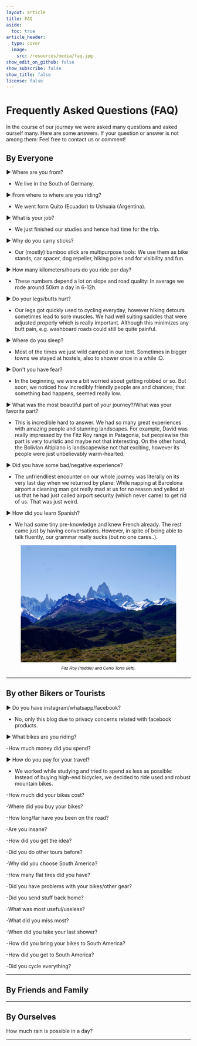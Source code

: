 ```yaml
---
layout: article
title: FAQ
aside:
  toc: true
article_header:
  type: cover
  image:
    src: /resources/media/faq.jpg
show_edit_on_github: false
show_subscribe: false
show_title: false
license: false
---
```


<style>
figcaption {
    font: italic smaller sans-serif;
    text-align: center;
    background: #ffffff;
    color: #000000;
    padding: 6px 0;
} 
</style>

# Frequently Asked Questions (FAQ)

In the course of our journey we were asked many questions and asked ourself many. Here are some answers. If your question or answer is not among them: Feel free to contact us or comment!

<!---
## Table of Contents

1. By Locals
    We
    Bikes
    Money
2. By Other Bikers/Tourists
    Contact
    Motivation
3. By family and friends
    Security
    Money
4. By Us
    Why
5. Radom
-->

## By Everyone

&#9654; Where are you from?
- We live in the South of Germany.

&#9654; From where to where are you riding?
- We went form Quito (Ecuador) to Ushuaia (Argentina).

&#9654; What is your job?
- We just finished our studies and hence had time for the trip.

&#9654; Why do you carry sticks?
- Our (mostly) bamboo stick are multipurpose tools: We use them as bike stands, car spacer, dog repeller, hiking poles and for visibility and fun.

&#9654; How many kilometers/hours do you ride per day?
- These numbers depend a lot on slope and road quality: In average we rode around 50km a day in 6-12h.

&#9654; Do your legs/butts hurt?
- Our legs got quickly used to cycling everyday, however hiking detours sometimes lead to sore muscles. We had well suiting saddles that were adjusted properly which is really important. Although this minimizes any butt pain, e.g. washboard roads could still be quite painful.

&#9654; Where do you sleep?
- Most of the times we just wild camped in our tent. Sometimes in bigger towns we stayed at hostels, also to shower once in a while :D.

&#9654; Don't you have fear?
- In the beginning, we were a bit worried about getting robbed or so. But soon, we noticed how incredibly friendly people are and chances, that something bad happens, seemed really low.

&#9654; What was the most beautiful part of your journey?/What was your favorite part?
- This is incredible hard to answer. We had so many great experiences with amazing people and stunning landscapes. For example, David was really impressed by the Fitz Roy range in Patagonia, but peoplewise this part is very touristic and maybe not that interesting. On the other hand, the Bolivian Altiplano is landscapewise not that exciting, however its people were just unbelievably warm-hearted.

&#9654; Did you have some bad/negative experience?
- The unfriendliest encounter on our whole journey was literally on its very last day when we returned by plane: While napping at Barcelona airport a cleaning man got really mad at us for no reason and yelled at us that he had just called airport security (which never came) to get rid of us. That was just weird.

&#9654; How did you learn Spanish?
- We had some tiny pre-knowledge and knew French already. The rest came just by having conversations. However, in spite of being able to talk fluently, our grammar really sucks (but no one cares..).


<figure>
  <img alt="Image" title="icon" src="/resources/media/fitzroy.jpg" />
  <figcaption>Fitz Roy (middle) and Cerro Torre (left).</figcaption>
</figure>


***
 
## By other Bikers or Tourists

&#9654; Do you have instagram/whatsapp/facebook?
- No, only this blog due to privacy concerns related with facebook products.

&#9654; What bikes are you riding?

-How much money did you spend?

&#9654; How do you pay for your travel?
- We worked while studying and tried to spend as less as possible: Instead of buying high-end bicycles, we decided to ride used and robust mountain bikes.

-How much did your bikes cost?

-Where did you buy your bikes?

-How long/far have you been on the road?

-Are you insane?

-How did you get the idea?

-Did you do other tours before?

-Why did you choose South America?

-How many flat tires did you have?

-Did you have problems with your bikes/other gear?

-Did you send stuff back home?

-What was most useful/useless?

-What did you miss most?

-When did you take your last shower?

-How did you bring your bikes to South America?

-How did you get to South America?

-Did you cycle everything?


***

## By Friends and Family

***

## By Ourselves
How much rain is possible in a day?

***

